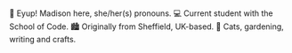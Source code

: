 💌 Eyup! Madison here, she/her(s) pronouns.
💻 Current student with the School of Code.
🏙 Originally from Sheffield, UK-based.
🌱 Cats, gardening, writing and crafts.
